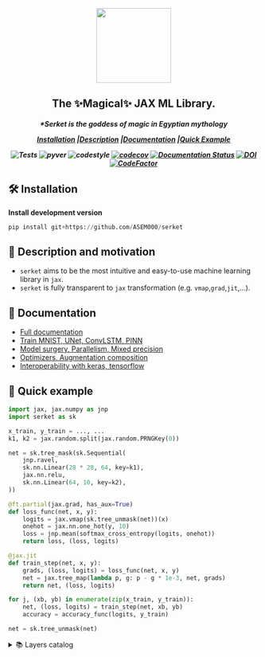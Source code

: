<div align="center">
<img width="150px" src=https://github.com/ASEM000/serket/assets/48389287/1ea9efd6-d848-48dc-9342-4198a9d9a90c></div>

<h2 align="center">The ✨Magical✨ JAX ML Library.</h2>
<h5 align = "center"> *Serket is the goddess of magic in Egyptian mythology

[**Installation**](#Installation)
|[**Description**](#Description)
|[**Documentation**](#Documentation)
|[**Quick Example**](#QuickExample)

![Tests](https://github.com/ASEM000/serket/actions/workflows/tests.yml/badge.svg)
![pyver](https://img.shields.io/badge/python-3.9%203.9%203.10%203.12-blue)
![codestyle](https://img.shields.io/badge/codestyle-black-black)
[![codecov](https://codecov.io/gh/ASEM000/serket/branch/main/graph/badge.svg?token=C6NXOK9EVS)](https://codecov.io/gh/ASEM000/serket)
[![Documentation Status](https://readthedocs.org/projects/serket/badge/?version=latest)](https://serket.readthedocs.io/?badge=latest)
[![DOI](https://zenodo.org/badge/526985786.svg)](https://zenodo.org/badge/latestdoi/526985786)
[![CodeFactor](https://www.codefactor.io/repository/github/asem000/serket/badge)](https://www.codefactor.io/repository/github/asem000/serket)

</h5>

## 🛠️ Installation<a id="Installation"></a>

**Install development version**

```python
pip install git+https://github.com/ASEM000/serket
```

## 📖 Description and motivation<a id="Description"></a>

- `serket` aims to be the most intuitive and easy-to-use machine learning library in `jax`.
- `serket` is fully transparent to `jax` transformation (e.g. `vmap`,`grad`,`jit`,...).

## 📙 Documentation <a id="Documentation"></a>
- [Full documentation](https://serket.readthedocs.io/)
- [Train MNIST, UNet, ConvLSTM, PINN](https://serket.readthedocs.io/training_guides.html)
- [Model surgery, Parallelism, Mixed precision](https://serket.readthedocs.io/core_guides.html)
- [Optimizers, Augmentation composition](https://serket.readthedocs.io/other_guides.html)
- [Interoperability with keras, tensorflow](https://serket.readthedocs.io/interoperability.html)


## 🏃 Quick example<a id="QuickExample"></a>

```python
import jax, jax.numpy as jnp
import serket as sk

x_train, y_train = ..., ...
k1, k2 = jax.random.split(jax.random.PRNGKey(0))

net = sk.tree_mask(sk.Sequential(
    jnp.ravel,
    sk.nn.Linear(28 * 28, 64, key=k1),
    jax.nn.relu,
    sk.nn.Linear(64, 10, key=k2),
))

@ft.partial(jax.grad, has_aux=True)
def loss_func(net, x, y):
    logits = jax.vmap(sk.tree_unmask(net))(x)
    onehot = jax.nn.one_hot(y, 10)
    loss = jnp.mean(softmax_cross_entropy(logits, onehot))
    return loss, (loss, logits)

@jax.jit
def train_step(net, x, y):
    grads, (loss, logits) = loss_func(net, x, y)
    net = jax.tree_map(lambda p, g: p - g * 1e-3, net, grads)
    return net, (loss, logits)

for j, (xb, yb) in enumerate(zip(x_train, y_train)):
    net, (loss, logits) = train_step(net, xb, yb)
    accuracy = accuracy_func(logits, y_train)

net = sk.tree_unmask(net)
```

<details> <summary> 📚 Layers catalog </summary>

#### 🔗 Common API

| Group      | Layers                           |
| ---------- | -------------------------------- |
| Containers | - `Sequential`, `Random{Choice}` |

#### 🧠 Neural network package: `serket.nn`

| Group             | Layers                                                                                                                                                                                                                                                                                                                    |
| ----------------- | ------------------------------------------------------------------------------------------------------------------------------------------------------------------------------------------------------------------------------------------------------------------------------------------------------------------------- |
| Attention         | - `MultiHeadAttention`                                                                                                                                                                                                                                                                                                    |
| Convolution       | - `{FFT,_}Conv{1D,2D,3D}` <br> - `{FFT,_}Conv{1D,2D,3D}Transpose` <br> - `Depthwise{FFT,_}Conv{1D,2D,3D}` <br> - `Separable{FFT,_}Conv{1D,2D,3D}` <br> - `Conv{1D,2D,3D}Local` <br> - `SpectralConv{1D,2D,3D}`                                                                                                            |
| Dropout           | - `Dropout`<br> - `Dropout{1D,2D,3D}` <br> - `RandomCutout{1D,2D,3D}`                                                                                                                                                                                                                                                     |
| Linear            | - `Linear`, `MLP`, `Identity`                                                                                                                                                                                                                                                                                   |                                                                                                                                                                                                                                                            |
| Normalization     | - `{Layer,Instance,Group,Batch}Norm`                                                                                                                                                                                                                                                                                      |
| Pooling           | - `{Avg,Max,LP}Pool{1D,2D,3D}` <br> - `Global{Avg,Max}Pool{1D,2D,3D}` <br> - `Adaptive{Avg,Max}Pool{1D,2D,3D}`                                                                                                                                                                                                            |
| Reshaping         | - `Upsample{1D,2D,3D}` <br> - `{Random,Center}Crop{1D,2D,3D}` `                                                                                                                                                                                                                                                           |
| Recurrent cells   | - `{SimpleRNN,LSTM,GRU,Dense}Cell` <br> - `{Conv,FFTConv}{LSTM,GRU}{1D,2D,3D}Cell`                                                                                                                                                                                                                                        |
| Activations       | - `Adaptive{LeakyReLU,ReLU,Sigmoid,Tanh}`,<br> - `CeLU`,`ELU`,`GELU`,`GLU`<br>- `Hard{SILU,Shrink,Sigmoid,Swish,Tanh}`, <br> - `Soft{Plus,Sign,Shrink}` <br> - `LeakyReLU`,`LogSigmoid`,`LogSoftmax`,`Mish`,`PReLU`,<br> - `ReLU`,`ReLU6`,`SeLU`,`Sigmoid` <br> - `Swish`,`Tanh`,`TanhShrink`, `ThresholdedReLU`, `Snake` |

#### 🖼️ Image package: `serket.image`

| Group     | Layers                                                                                                                                                                                                           |
| --------- | ---------------------------------------------------------------------------------------------------------------------------------------------------------------------------------------------------------------- |
| Filter    | - `{FFT,_}{Avg,Box,Gaussian,Motion}Blur2D` <br> - `{JointBilateral,Bilateral,Median}Blur2D` <br> - `{FFT,_}{UnsharpMask}2D` <br> - `{FFT,_}{Sobel,Laplacian}2D` <br> - `{FFT,_}BlurPool2D`                       |
| Augment   | - `Adjust{Sigmoid,Log}2D` <br> - `{Adjust,Random}{Brightness,Contrast,Hue,Saturation}2D`, <br> - `RandomJigSaw2D`,`PixelShuffle2D`, <br> - `Pixelate2D`,`Posterize2D`,`Solarize2D` <br> - `FourierDomainAdapt2D` |
| Geometric | - `{Random,_}{Horizontal,Vertical}{Translate,Flip,Shear}2D` <br> - `{Random,_}{Rotate}2D` <br> - `RandomPerspective2D` <br> - `{Random,_}WaveTransform2D` <br> - `{FFT,_}ElasticTransform2D`                     |
| Color     | - `RGBToGrayscale2D` , `GrayscaleToRGB2D` <br> - `RGBToHSV2D`, `HSVToRGB2D`                                                                                                                                      |

#### 🌈 Cluster package: `serket.cluster`

| Group      | Layers     |
| ---------- | ---------- |
| Clustering | - `KMeans` |

</details>
